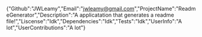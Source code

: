 {"Github":"JWLeamy","Email":"jwleamy@gmail.com","ProjectName":"ReadmeGenerator","Description":"A applicatation that generates a readme file!","Liscense":"Idk","Dependencies":"Idk","Tests":"Idk","UserInfo":"A lot","UserContributions":"A lot"}